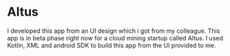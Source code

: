 # Altus
I developed this app from an UI design which i got from my colleague.
This app is in beta phase right now for a cloud mining startup called Altus. 
I used Kotlin, XML and android SDK to build this app from the UI provided to me.
